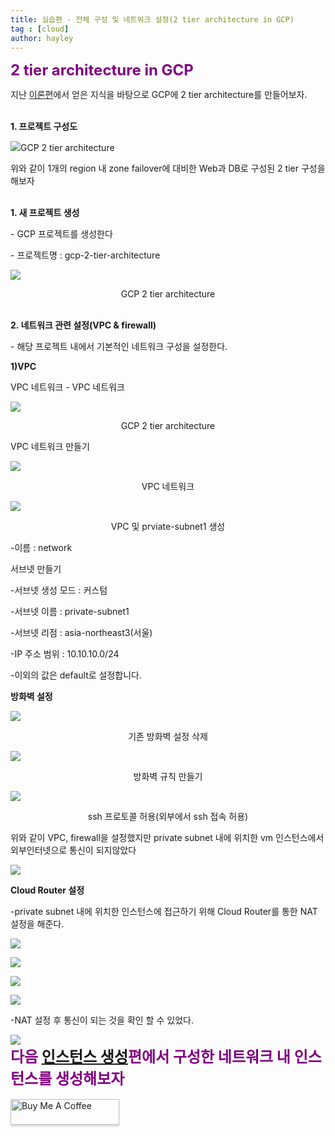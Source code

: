 ```yaml
---
title: 실습편 - 전체 구성 및 네트워크 설정(2 tier architecture in GCP)
tag : [cloud]
author: hayley
---
```


<font size="5" color="purple"><b>2 tier architecture in GCP</b></font>
<p> 지난 <a href="https://hayleyshim.github.io/blog/gcp1">이론편</a>에서 얻은 지식을 바탕으로 GCP에 2 tier architecture를 만들어보자.
<br>
<br>
<p><b>1. 프로젝트 구성도</b>
<p><img src="https://github.com/hayleyshim/hayleyshim.github.io/blob/master/assets/images/projects/demo_architecture.PNG?raw=true">GCP 2 tier architecture   
<p>위와 같이 1개의 region 내 zone failover에 대비한 Web과 DB로 구성된 2 tier 구성을 해보자
<br>
<br>
<p><b>1. 새 프로젝트 생성</b> 
<p>- GCP 프로젝트를 생성한다 
<p>- 프로젝트명 : gcp-2-tier-architecture
<p><img src="https://github.com/hayleyshim/hayleyshim.github.io/blob/master/assets/images/projects/demo1.PNG?raw=true">
<p style="text-align:center">GCP 2 tier architecture     
<br>
<br>  
<p><b>2. 네트워크 관련 설정(VPC & firewall)</b> 
<p>- 해당 프로젝트 내에서 기본적인 네트워크 구성을 설정한다.
<br>
<p><b>1)VPC</b> 
<p>VPC 네트워크 - VPC 네트워크  
<p><img src="https://github.com/hayleyshim/hayleyshim.github.io/blob/master/assets/images/projects/vpc1.PNG?raw=true">
<p style="text-align:center">GCP 2 tier architecture     
<br>
<p>VPC 네트워크 만들기 
<p><img src="https://github.com/hayleyshim/hayleyshim.github.io/blob/master/assets/images/projects/vpc2.PNG?raw=true">
<p style="text-align:center">VPC 네트워크 
<br>
<p><img src="https://github.com/hayleyshim/hayleyshim.github.io/blob/master/assets/images/projects/vpc3.PNG?raw=true">
<p style="text-align:center">VPC 및 prviate-subnet1 생성   
<p>-이름 : network
<p>서브넷 만들기
<p>-서브넷 생성 모드 : 커스텀
<p>-서브넷 이름 : private-subnet1
<p>-서브넷 리점 : asia-northeast3(서울)
<p>-IP 주소 범위 : 10.10.10.0/24
<p>-이외의 값은 default로 설정합니다.    
<br>
<P><b>방화벽 설정</b>  
<p><img src="https://github.com/hayleyshim/hayleyshim.github.io/blob/master/assets/images/projects/firewall1.PNG?raw=true">
<p style="text-align:center">기존 방화벽 설정 삭제
<p><img src="https://github.com/hayleyshim/hayleyshim.github.io/blob/master/assets/images/projects/firewall2.PNG?raw=true">
<p style="text-align:center">방화벽 규칙 만들기
<p><img src="https://github.com/hayleyshim/hayleyshim.github.io/blob/master/assets/images/projects/firewall3.PNG?raw=true">
<p style="text-align:center">ssh 프로토콜 허용(외부에서 ssh 접속 허용)  
<br> 
<p>위와 같이 VPC, firewall을 설정했지만 private subnet 내에 위치한 vm 인스턴스에서 외부인터넷으로 통신이 되지않았다
<p><img src="https://github.com/hayleyshim/hayleyshim.github.io/blob/master/assets/images/projects/firewall4.PNG?raw=true">  
<br> 
<p><b>Cloud Router 설정</b>
<p>-private subnet 내에 위치한 인스턴스에 접근하기 위해 Cloud Router를 통한 NAT 설정을 해준다.  
<p><img src="https://github.com/hayleyshim/hayleyshim.github.io/blob/master/assets/images/projects/router1.PNG?raw=true">
<p><img src="https://github.com/hayleyshim/hayleyshim.github.io/blob/master/assets/images/projects/router2.PNG?raw=true">  
<p><img src="https://github.com/hayleyshim/hayleyshim.github.io/blob/master/assets/images/projects/router3.PNG?raw=true">  
<p><img src="https://github.com/hayleyshim/hayleyshim.github.io/blob/master/assets/images/projects/router4.PNG?raw=true">
<br>
<p>-NAT 설정 후 통신이 되는 것을 확인 할 수 있었다.  
<p><img src="https://github.com/hayleyshim/hayleyshim.github.io/blob/master/assets/images/projects/router5.PNG?raw=true">      
<br>   
<font size="5" color="purple"><b>다음 <a href="https://hayleyshim.github.io/blog/gcp3">인스턴스 생성</a>편에서 구성한 네트워크 내 인스턴스를 생성해보자</b></font>
<br>
<br> 
<a href="https://www.buymeacoffee.com/yhshim17" target="_blank"><img src="https://www.buymeacoffee.com/assets/img/custom_images/orange_img.png" alt="Buy Me A Coffee" style="height: 41px !important;width: 174px !important;box-shadow: 0px 3px 2px 0px rgba(190, 190, 190, 0.5) !important;-webkit-box-shadow: 0px 3px 2px 0px rgba(190, 190, 190, 0.5) !important;" ></a>
